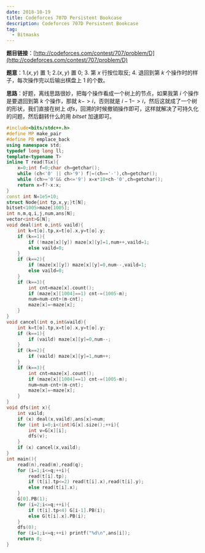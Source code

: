 ```yaml
---
date: 2018-10-19
title: Codeforces 707D Persistent Bookcase
description: Codeforces 707D Persistent Bookcase
tag:
  - Bitmasks
---
```


**题目链接**：[http://codeforces.com/contest/707/problem/D](http://codeforces.com/contest/707/problem/D)

**题意**：$1.(x,y)$ 置 $1$; $2.(x,y)$ 置 $0$; $3.$ 第 $x$ 行按位取反; $4.$ 退回到第 $k$ 个操作时的样子，每次操作完以后输出棋盘上 $1$ 的个数。

**思路**：好题，离线思路很妙，把每个操作看成一个树上的节点，如果我第 $i$ 个操作是要退回到第 $k$ 个操作，那就 $k->i$，否则就是 $i-1->i$，然后这就成了一个树的形状，我们直接在树上 $dfs$，回溯的时候撤销操作即可，这样就解决了可持久化的问题，然后翻转什么的用 $bitset$ 加速即可。

```cpp
#include<bits/stdc++.h>
#define MP make_pair
#define PB emplace_back
using namespace std;
typedef long long ll;
template<typename T>
inline T read(T&x){
    x=0;int f=0;char ch=getchar();
    while (ch<'0' || ch>'9') f|=(ch=='-'),ch=getchar();
    while (ch>='0'&& ch<='9') x=x*10+ch-'0',ch=getchar();
    return x=f?-x:x;
}
const int N=1e5+10;
struct Node{int tp,x,y;}t[N];
bitset<1005>maze[1005];
int n,m,q,i,j,num,ans[N];
vector<int>G[N];
void deal(int o,int& vaild){
	int k=t[o].tp,x=t[o].x,y=t[o].y;
	if (k==1){
		if (!maze[x][y]) maze[x][y]=1,num++,vaild=1;
		else vaild=0;
	}
	if (k==2){
		if (maze[x][y]) maze[x][y]=0,num--,vaild=1;
		else vaild=0;
	}
	if (k==3){
		int cnt=maze[x].count();
		if (maze[x][1004]==1) cnt-=(1005-m);
		num=num-cnt+(m-cnt);
		maze[x]=~maze[x];
	}
}
void cancel(int o,int&vaild){
	int k=t[o].tp,x=t[o].x,y=t[o].y;
	if (k==1){
		if (vaild) maze[x][y]=0,num--;
	}
	if (k==2){
		if (vaild) maze[x][y]=1,num++;
	}
	if (k==3){
		int cnt=maze[x].count();
		if (maze[x][1004]==1) cnt-=(1005-m);
		num=num-cnt+(m-cnt);
		maze[x]=~maze[x];
	}
}
void dfs(int x){
	int vaild;
	if (x) deal(x,vaild),ans[x]=num;
	for (int i=0;i<(int)G[x].size();++i){
		int v=G[x][i];
		dfs(v);
	}
	if (x) cancel(x,vaild);
}
int main(){
	read(n),read(m),read(q);
	for (i=1;i<=q;++i){
		read(t[i].tp);
		if (t[i].tp<=2) read(t[i].x),read(t[i].y);
		else read(t[i].x);
	}
	G[0].PB(1);
	for (i=2;i<=q;++i){
		if (t[i].tp<4) G[i-1].PB(i);
		else G[t[i].x].PB(i);
	}
	dfs(0);
	for (i=1;i<=q;++i) printf("%d\n",ans[i]);
	return 0;
}
```
